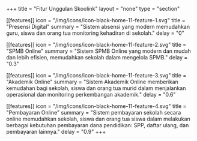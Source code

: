 +++
title = "Fitur Unggulan Skoolink"
layout = "none"
type = "section"

[[features]]
icon = "/img/icons/icon-black-home-11-feature-1.svg"
title = "Presensi Digital"
summary = "Sistem absensi yang modern memudahkan guru, siswa dan orang tua monitoring kehadiran di sekolah."
delay = "0"

[[features]]
icon = "/img/icons/icon-black-home-11-feature-2.svg"
title = "SPMB Online"
summary = "Sistem SPMB Online yang modern dan mudah dan lebih efisien, memudahkan sekolah dalam mengelola SPMB."
delay = "0.3"

[[features]]
icon = "/img/icons/icon-black-home-11-feature-3.svg"
title = "Akademik Online"
summary = "Sistem Akademik Online memberikan kemudahan bagi sekolah, siswa dan orang tua murid dalam menjalankan operasional dan monitoring perkembangan akademik."
delay = "0.6"

[[features]]
icon = "/img/icons/icon-black-home-11-feature-4.svg"
title = "Pembayaran Online"
summary = "Sistem pembayaran sekolah secara online memudahkan sekolah, siswa dan orang tua siswa dalam melakukan berbagai kebutuhan pembayaran dana pendidikan: SPP, daftar ulang, dan pembayaran lainnya."
delay = "0.9"
+++

